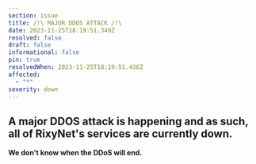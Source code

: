 ```yaml
---
section: issue
title: /!\ MAJOR DDOS ATTACK /!\
date: 2023-11-25T18:19:51.349Z
resolved: false
draft: false
informational: false
pin: true
resolvedWhen: 2023-11-25T18:19:51.436Z
affected:
  - "*"
severity: down
---
```

## A major DDOS attack is happening and as such, all of RixyNet's services are currently down.

**We don't know when the DDoS will end.**